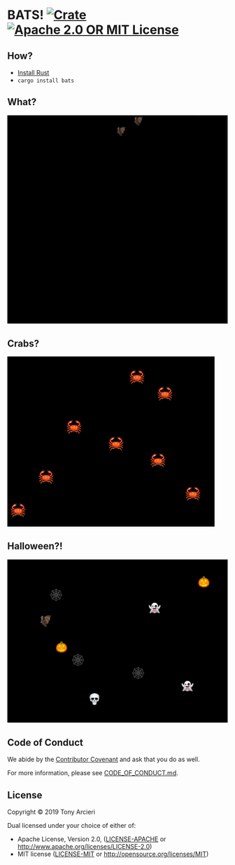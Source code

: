 # BATS! [![Crate][crate-img]][crate-link] [![Apache 2.0 OR MIT License][license-image]][license-link]

## How?

- [Install Rust](https://rustup.rs/)
- `cargo install bats`

## What?

![Bats!](https://raw.githubusercontent.com/tarcieri/bats/batcave/img/bats.gif)

## Crabs?

![Crabs!](https://raw.githubusercontent.com/tarcieri/bats/batcave/img/crabs.png)

## Halloween?!

![Halloween!](https://raw.githubusercontent.com/tarcieri/bats/batcave/img/halloween.png)

## Code of Conduct

We abide by the [Contributor Covenant] and ask that you do as well.

For more information, please see [CODE_OF_CONDUCT.md].

## License

Copyright © 2019 Tony Arcieri

Dual licensed under your choice of either of:

- Apache License, Version 2.0, ([LICENSE-APACHE](LICENSE-APACHE) or http://www.apache.org/licenses/LICENSE-2.0)
- MIT license ([LICENSE-MIT](LICENSE-MIT) or http://opensource.org/licenses/MIT)

[crate-img]: https://img.shields.io/crates/v/bats.svg
[crate-link]: https://crates.io/crates/bats
[license-image]: https://img.shields.io/badge/license-Apache2.0/MIT-blue.svg
[license-link]: https://github.com/tarcieri/bats/blob/develop/LICENSE-APACHE
[Contributor Covenant]: https://www.contributor-covenant.org/
[CODE_OF_CONDUCT.md]: https://github.com/tarcieri/bats/blob/batcave/CODE_OF_CONDUCT.md
